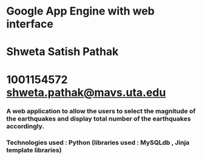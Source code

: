 Google App Engine with web interface
=============================================
Shweta Satish Pathak
=============================================
1001154572 shweta.pathak@mavs.uta.edu
==================
### A web application to allow the users to select the magnitude of the earthquakes and display total number of the earthquakes accordingly.
### Technologies used : Python (libraries used : MySQLdb , Jinja template libraries)